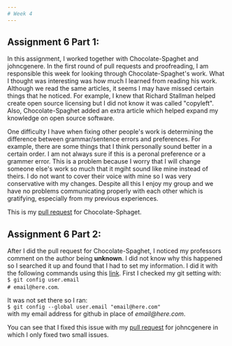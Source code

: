 ```yaml
---
# Week 4
---
```

## Assignment 6 Part 1: 

 In this assignment, I worked together with Chocolate-Spaghet and johncgenere. In the first round of pull requests and proofreading, I am responsible this week for looking through Chocolate-Spaghet's work. What I thought was interesting was how much I learned from reading his work. Although we read the same articles, it seems I may have missed certain things that he noticed. For example, I knew that Richard Stallman helped  create open source licensing but I did not know it was called "copyleft". Also, Chocolate-Spaghet added an extra article which helped expand my knowledge on open source software. 
 
One difficulty I have when fixing other people's work is determining the difference between grammar/sentence errors and preferences. For example, there are some things that I think personally sound better in a certain order.  I am not always sure if this is a peronal preference or a grammer error. This is a problem because I worry that I will change someone else's work so much that it mgiht sound like mine instead of theirs. I do not want to cover their voice with mine so I was very conservative with my changes. Despite all this I enjoy my group and we have no problems communicating properly with each other which is gratifying, especially from my previous experiences. 

This is my [pull request](https://github.com/hunter-college-cs-ossd/Chocolate-Spaghet-weekly/pull/1) for Chocolate-Sphaget. 

## Assignment 6 Part 2: 

After I did the pull request for Chocolate-Spaghet, I noticed my professors comment on the author being __unknown__. I did not know why this happened so I searched it up and found that I had to set my information. I did it with the following commands using this [link](https://stackoverflow.com/questions/8283915/git-author-unknown).
First I checked my git setting with:   
`$ git config user.email`   
`# email@here.com`.    

It was not set there so I ran:   
`$ git config --global user.email "email@here.com"`   
with my email address for github in place of _email@here.com_.

You can see that I fixed this issue with my [pull request](https://github.com/hunter-college-cs-ossd/johncgenere-weekly/pull/2) for johncgenere in which I only fixed two small issues. 

